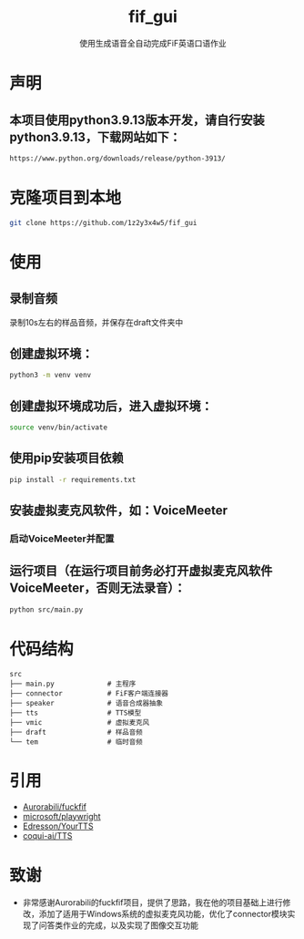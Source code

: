 <div align="center">
    <h1 align="center">fif_gui</h1>
    <p align="center">使用生成语音全自动完成FiF英语口语作业</p>
</div>

# 声明
## 本项目使用python3.9.13版本开发，请自行安装python3.9.13，下载网站如下：
```bash
https://www.python.org/downloads/release/python-3913/
```

# 克隆项目到本地
```bash
git clone https://github.com/1z2y3x4w5/fif_gui
```

# 使用

## 录制音频
   录制10s左右的样品音频，并保存在draft文件夹中

## 创建虚拟环境：
```bash
python3 -m venv venv
```

## 创建虚拟环境成功后，进入虚拟环境：
```bash
source venv/bin/activate
```

## 使用pip安装项目依赖
```bash
pip install -r requirements.txt
```

## 安装虚拟麦克风软件，如：VoiceMeeter
### 启动VoiceMeeter并配置

## 运行项目（在运行项目前务必打开虚拟麦克风软件VoiceMeeter，否则无法录音）：
```bash
python src/main.py
```


# 代码结构
```
src
├── main.py             # 主程序
├── connector           # FiF客户端连接器
├── speaker             # 语音合成器抽象
├── tts                 # TTS模型
├── vmic                # 虚拟麦克风
├── draft               # 样品音频
└── tem                 # 临时音频  
```



# 引用
- [Aurorabili/fuckfif](https://github.com/Aurorabili/fuckfif)
- [microsoft/playwright](https://github.com/microsoft/playwright)
- [Edresson/YourTTS](https://github.com/Edresson/YourTTS)
- [coqui-ai/TTS](https://github.com/coqui-ai/TTS)

# 致谢
- 非常感谢Aurorabili的fuckfif项目，提供了思路，我在他的项目基础上进行修改，添加了适用于Windows系统的虚拟麦克风功能，优化了connector模块实现了问答类作业的完成，以及实现了图像交互功能